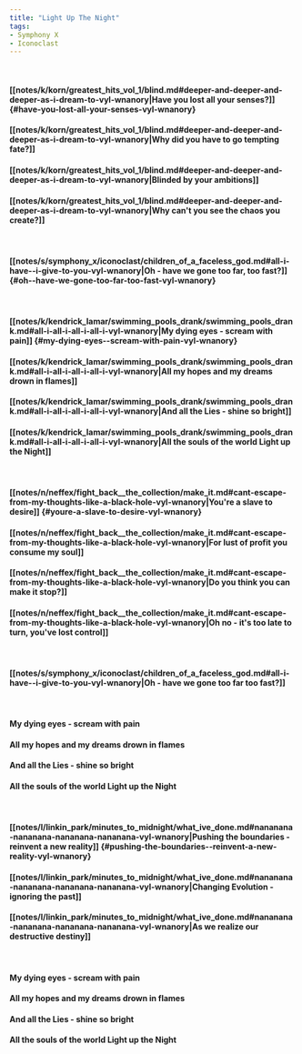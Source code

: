 ```yaml
---
title: "Light Up The Night"
tags:
- Symphony X
- Iconoclast
---
```

&nbsp;
#### [[notes/k/korn/greatest_hits_vol_1/blind.md#deeper-and-deeper-and-deeper-as-i-dream-to-vyl-wnanory|Have you lost all your senses?]] {#have-you-lost-all-your-senses-vyl-wnanory}
#### [[notes/k/korn/greatest_hits_vol_1/blind.md#deeper-and-deeper-and-deeper-as-i-dream-to-vyl-wnanory|Why did you have to go tempting fate?]]
#### [[notes/k/korn/greatest_hits_vol_1/blind.md#deeper-and-deeper-and-deeper-as-i-dream-to-vyl-wnanory|Blinded by your ambitions]]
#### [[notes/k/korn/greatest_hits_vol_1/blind.md#deeper-and-deeper-and-deeper-as-i-dream-to-vyl-wnanory|Why can't you see the chaos you create?]]
&nbsp;
#### [[notes/s/symphony_x/iconoclast/children_of_a_faceless_god.md#all-i-have--i-give-to-you-vyl-wnanory|Oh - have we gone too far, too fast?]] {#oh--have-we-gone-too-far-too-fast-vyl-wnanory}
&nbsp;
#### [[notes/k/kendrick_lamar/swimming_pools_drank/swimming_pools_drank.md#all-i-all-i-all-i-all-i-vyl-wnanory|My dying eyes - scream with pain]] {#my-dying-eyes--scream-with-pain-vyl-wnanory}
#### [[notes/k/kendrick_lamar/swimming_pools_drank/swimming_pools_drank.md#all-i-all-i-all-i-all-i-vyl-wnanory|All my hopes and my dreams drown in flames]]
#### [[notes/k/kendrick_lamar/swimming_pools_drank/swimming_pools_drank.md#all-i-all-i-all-i-all-i-vyl-wnanory|And all the Lies - shine so bright]]
#### [[notes/k/kendrick_lamar/swimming_pools_drank/swimming_pools_drank.md#all-i-all-i-all-i-all-i-vyl-wnanory|All the souls of the world Light up the Night]]
&nbsp;
#### [[notes/n/neffex/fight_back__the_collection/make_it.md#cant-escape-from-my-thoughts-like-a-black-hole-vyl-wnanory|You're a slave to desire]] {#youre-a-slave-to-desire-vyl-wnanory}
#### [[notes/n/neffex/fight_back__the_collection/make_it.md#cant-escape-from-my-thoughts-like-a-black-hole-vyl-wnanory|For lust of profit you consume my soul]]
#### [[notes/n/neffex/fight_back__the_collection/make_it.md#cant-escape-from-my-thoughts-like-a-black-hole-vyl-wnanory|Do you think you can make it stop?]]
#### [[notes/n/neffex/fight_back__the_collection/make_it.md#cant-escape-from-my-thoughts-like-a-black-hole-vyl-wnanory|Oh no - it's too late to turn, you've lost control]]
&nbsp;
#### [[notes/s/symphony_x/iconoclast/children_of_a_faceless_god.md#all-i-have--i-give-to-you-vyl-wnanory|Oh - have we gone too far too fast?]]
&nbsp;
#### My dying eyes - scream with pain
#### All my hopes and my dreams drown in flames
#### And all the Lies - shine so bright
#### All the souls of the world Light up the Night
&nbsp;
#### [[notes/l/linkin_park/minutes_to_midnight/what_ive_done.md#nananana-nananana-nananana-nananana-vyl-wnanory|Pushing the boundaries - reinvent a new reality]] {#pushing-the-boundaries--reinvent-a-new-reality-vyl-wnanory}
#### [[notes/l/linkin_park/minutes_to_midnight/what_ive_done.md#nananana-nananana-nananana-nananana-vyl-wnanory|Changing Evolution - ignoring the past]]
#### [[notes/l/linkin_park/minutes_to_midnight/what_ive_done.md#nananana-nananana-nananana-nananana-vyl-wnanory|As we realize our destructive destiny]]
&nbsp;
#### My dying eyes - scream with pain
#### All my hopes and my dreams drown in flames
#### And all the Lies - shine so bright
#### All the souls of the world Light up the Night
